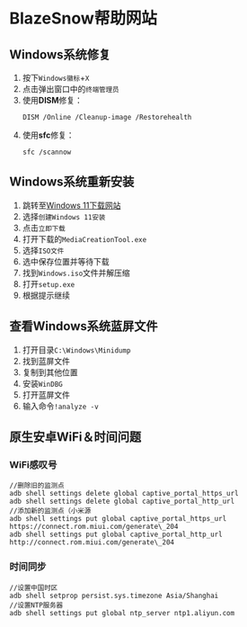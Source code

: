 # BlazeSnow帮助网站

## Windows系统修复

1. 按下```Windows徽标```+```X```
2. 点击弹出窗口中的```终端管理员```
3. 使用**DISM**修复：
    ```
    DISM /Online /Cleanup-image /Restorehealth
    ```
4. 使用**sfc**修复：
    ```
    sfc /scannow
    ```

## Windows系统重新安装

1. 跳转至[Windows 11下载网站](https://www.microsoft.com/zh-cn/software-download/windows11)
2. 选择```创建Windows 11安装```
3. 点击```立即下载```
4. 打开下载的```MediaCreationTool.exe```
5. 选择```ISO文件```
6. 选中保存位置并等待下载
7. 找到```Windows.iso```文件并解压缩
8. 打开```setup.exe```
9. 根据提示继续

## 查看Windows系统蓝屏文件

1. 打开目录```C:\Windows\Minidump```
2. 找到蓝屏文件
3. 复制到其他位置
4. 安装```WinDBG```
5. 打开蓝屏文件
6. 输入命令```!analyze -v```

## 原生安卓WiFi＆时间问题

### WiFi感叹号

```
//删除旧的监测点
adb shell settings delete global captive_portal_https_url
adb shell settings delete global captive_portal_http_url
//添加新的监测点（小米源
adb shell settings put global captive_portal_https_url https://connect.rom.miui.com/generate\_204
adb shell settings put global captive_portal_http_url http://connect.rom.miui.com/generate\_204
```

### 时间同步

```
//设置中国时区
adb shell setprop persist.sys.timezone Asia/Shanghai
//设置NTP服务器
adb shell settings put global ntp_server ntp1.aliyun.com
```
